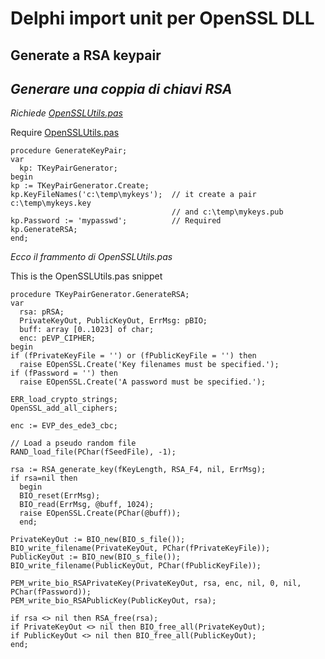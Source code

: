 # Delphi import unit per OpenSSL DLL

## Generate a RSA keypair
## _Generare una coppia di chiavi RSA_

_Richiede [OpenSSLUtils.pas](OpenSSLUtils.pas)_

Require [OpenSSLUtils.pas](OpenSSLUtils.pas)

```
procedure GenerateKeyPair;
var
  kp: TKeyPairGenerator;
begin
kp := TKeyPairGenerator.Create;
kp.KeyFileNames('c:\temp\mykeys');  // it create a pair c:\temp\mykeys.key
                                    // and c:\temp\mykeys.pub
kp.Password := 'mypasswd';          // Required
kp.GenerateRSA;
end;
```

_Ecco il frammento di OpenSSLUtils.pas_

This is the OpenSSLUtils.pas snippet

```
procedure TKeyPairGenerator.GenerateRSA;
var
  rsa: pRSA;
  PrivateKeyOut, PublicKeyOut, ErrMsg: pBIO;
  buff: array [0..1023] of char;
  enc: pEVP_CIPHER;
begin
if (fPrivateKeyFile = '') or (fPublicKeyFile = '') then
  raise EOpenSSL.Create('Key filenames must be specified.');
if (fPassword = '') then
  raise EOpenSSL.Create('A password must be specified.');

ERR_load_crypto_strings;
OpenSSL_add_all_ciphers;

enc := EVP_des_ede3_cbc;

// Load a pseudo random file
RAND_load_file(PChar(fSeedFile), -1);

rsa := RSA_generate_key(fKeyLength, RSA_F4, nil, ErrMsg);
if rsa=nil then
  begin
  BIO_reset(ErrMsg);
  BIO_read(ErrMsg, @buff, 1024);
  raise EOpenSSL.Create(PChar(@buff));
  end;

PrivateKeyOut := BIO_new(BIO_s_file());
BIO_write_filename(PrivateKeyOut, PChar(fPrivateKeyFile));
PublicKeyOut := BIO_new(BIO_s_file());
BIO_write_filename(PublicKeyOut, PChar(fPublicKeyFile));

PEM_write_bio_RSAPrivateKey(PrivateKeyOut, rsa, enc, nil, 0, nil, PChar(fPassword));
PEM_write_bio_RSAPublicKey(PublicKeyOut, rsa);

if rsa <> nil then RSA_free(rsa);
if PrivateKeyOut <> nil then BIO_free_all(PrivateKeyOut);
if PublicKeyOut <> nil then BIO_free_all(PublicKeyOut);
end;
```
